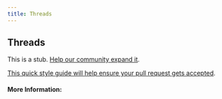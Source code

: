 ```yaml
---
title: Threads
---
```


## Threads

This is a stub. [Help our community expand it](https://github.com/freeCodeCamp/guide-articles/tree/master/articles/Computer-Science/Threads/index.md).

[This quick style guide will help ensure your pull request gets accepted](https://github.com/freeCodeCamp/guide-articles/blob/master/README.md).

<!-- The article goes here, in GitHub-flavored Markdown. Feel free to add YouTube videos, images, and CodePen/JSBin embeds  -->

#### More Information:
<!-- Please add any articles you think might be helpful to read before writing the article -->


